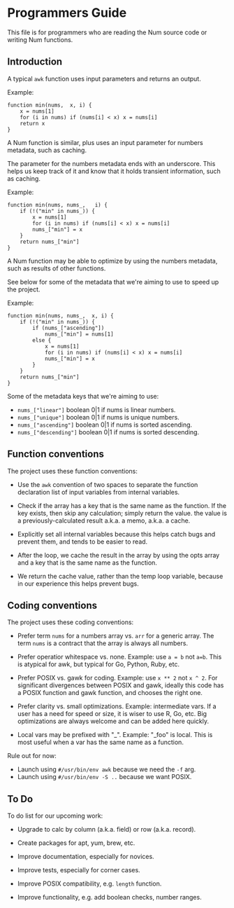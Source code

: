 # Programmers Guide

This file is for programmers who are reading the Num source code or writing Num functions.


## Introduction

A typical `awk` function uses input parameters and returns an output.

Example:


    function min(nums,  x, i) {
        x = nums[1]
        for (i in nums) if (nums[i] < x) x = nums[i]
        return x
    }

A Num function is similar, plus uses an input parameter for numbers metadata, such as caching.

The parameter for the numbers metadata ends with an underscore. This helps us keep track of it and know that it holds transient information, such as caching.

Example:

    function min(nums, nums_,   i) {
        if (!("min" in nums_)) {
            x = nums[1]
            for (i in nums) if (nums[i] < x) x = nums[i]
            nums_["min"] = x
        }
        return nums_["min"]
    }

A Num function may be able to optimize by using the numbers metadata, such as results of other functions.

See below for some of the metadata that we're aiming to use to speed up the project.

Example:

    function min(nums, nums_,  x, i) {
        if (!("min" in nums_)) {
            if (nums_["ascending"])
                nums_["min"] = nums[1]
            else {
                x = nums[1]
                for (i in nums) if (nums[i] < x) x = nums[i]
                nums_["min"] = x
            }
        }
        return nums_["min"]
    }


Some of the metadata keys that we're aiming to use:

  * `nums_["linear"]` boolean 0|1 if nums is linear numbers.
  * `nums_["unique"]` boolean 0|1 if nums is unique numbers.
  * `nums_["ascending"]` boolean 0|1 if nums is sorted ascending.
  * `nums_["descending"]` boolean 0|1 if nums is sorted descending.


## Function conventions

The project uses these function conventions:

  * Use the `awk` convention of two spaces to separate the function
    declaration list of input variables from internal variables.

  * Check if the array has a key that is the same name as the function.
    If the key exists, then skip any calculation; simply return the value.
    the value is a previously-calculated result a.k.a. a memo, a.k.a. a cache.

  * Explicitly set all internal variables because this helps
    catch bugs and prevent them, and tends to be easier to read.

  * After the loop, we cache the result in the array by using the
    opts array and a key that is the same name as the function.

  * We return the cache value, rather than the temp loop variable,
    because in our experience this helps prevent bugs.

## Coding conventions

The project uses these coding conventions:

  * Prefer term `nums` for a numbers array vs. `arr` for a generic array.
    The term `nums` is a contract that the array is always all numbers.

  * Prefer operatior whitespace vs. none. Example: use `a = b` not `a=b`.
    This is atypical for awk, but typical for Go, Python, Ruby, etc.

  * Prefer POSIX vs. gawk for coding. Example: use `x ** 2` not `x ^ 2`.
    For significant divergences between POSIX and gawk, ideally this code
    has a POSIX function and gawk function, and chooses the right one.

  * Prefer clarity vs. small optimizations. Example: intermediate vars.
    If a user has a need for speed or size, it is wiser to use R, Go, etc.
    Big optimizations are always welcome and can be added here quickly.

  * Local vars may be prefixed with "_". Example: "_foo" is local.
    This is most useful when a var has the same name as a function.

Rule out for now:

  * Launch using `#/usr/bin/env awk` because we need the `-f` arg.
  * Launch using `#/usr/bin/env -S ..` because we want POSIX.

## To Do

To do list for our upcoming work:

  * Upgrade to calc by column (a.k.a. field) or row (a.k.a. record).

  * Create packages for apt, yum, brew, etc.

  * Improve documentation, especially for novices.

  * Improve tests, especially for corner cases.

  * Improve POSIX compatibility, e.g. `length` function.

  * Improve functionality, e.g. add boolean checks, number ranges.
